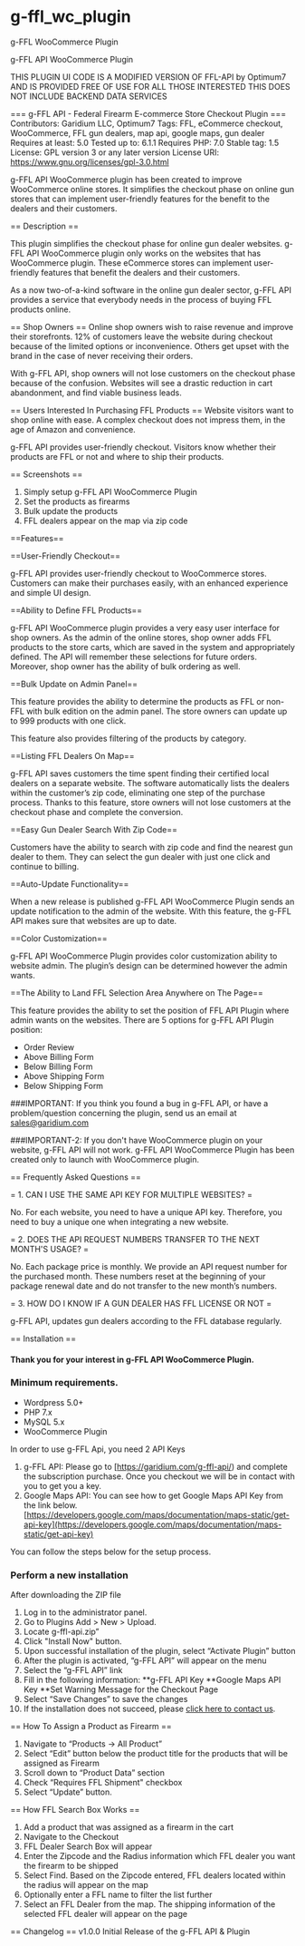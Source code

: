 # g-ffl_wc_plugin
g-FFL WooCommerce Plugin

g-FFL API WooCommerce Plugin

THIS PLUGIN UI CODE IS A MODIFIED VERSION OF FFL-API by Optimum7
AND IS PROVIDED FREE OF USE FOR ALL THOSE INTERESTED THIS DOES NOT 
INCLUDE BACKEND DATA SERVICES

=== g-FFL API - Federal Firearm E-commerce Store Checkout Plugin ===
Contributors: Garidium LLC, Optimum7
Tags: FFL, eCommerce checkout, WooCommerce, FFL gun dealers, map api, google maps, gun dealer
Requires at least: 5.0
Tested up to: 6.1.1
Requires PHP: 7.0
Stable tag: 1.5
License: GPL version 3 or any later version
License URI: https://www.gnu.org/licenses/gpl-3.0.html


g-FFL API WooCommerce plugin has been created to improve WooCommerce online stores. It simplifies the checkout phase on online gun stores that can implement user-friendly features for the benefit to the dealers and their customers.


== Description ==


This plugin simplifies the checkout phase for online gun dealer websites. g-FFL API WooCommerce plugin only works on the websites that has WooCommerce plugin. These eCommerce stores can implement user-friendly features that benefit the dealers and their customers.


As a now two-of-a-kind software in the online gun dealer sector, g-FFL API provides a service that everybody needs in the process of buying FFL products online.


== Shop Owners ==
Online shop owners wish to raise revenue and improve their storefronts. 12% of customers leave the website during checkout because of the limited options or inconvenience. Others get upset with the brand in the case of never receiving their orders.


With g-FFL API, shop owners will not lose customers on the checkout phase because of the confusion. Websites will see a drastic reduction in cart abandonment, and find viable business leads.


== Users Interested In Purchasing FFL Products ==
Website visitors want to shop online with ease. A complex checkout does not impress them, in the age of Amazon and convenience.


g-FFL API provides user-friendly checkout. Visitors know whether their products are FFL or not and where to ship their products.

== Screenshots ==

1. Simply setup g-FFL API WooCommerce Plugin
2. Set the products as firearms
3. Bulk update the products
4. FFL dealers appear on the map via zip code

==Features==

==User-Friendly Checkout==

g-FFL API provides user-friendly checkout to WooCommerce stores. Customers can make their purchases easily, with an enhanced experience and simple UI design.

==Ability to Define FFL Products==

g-FFL API WooCommerce plugin provides a very easy user interface for shop owners. As the admin of the online stores, shop owner adds FFL products to the store carts, which are saved in the system and appropriately defined. The API will remember these selections for future orders. Moreover, shop owner has the ability of bulk ordering as well.

==Bulk Update on Admin Panel==

This feature provides the ability to determine the products as FFL or non-FFL with bulk edition on the admin panel. The store owners can update up to 999 products with one click.

This feature also provides filtering of the products by category.

==Listing FFL Dealers On Map==

g-FFL API saves customers the time spent finding their certified local dealers on a separate website. The software automatically lists the dealers within the customer’s zip code, eliminating one step of the purchase process. Thanks to this feature, store owners will not lose customers at the checkout phase and complete the conversion.

==Easy Gun Dealer Search With Zip Code==

Customers have the ability to search with zip code and find the nearest gun dealer to them. They can select the gun dealer with just one click and continue to billing.

==Auto-Update Functionality==

When a new release is published g-FFL API WooCommerce Plugin sends an update notification to the admin of the website. With this feature, the g-FFL API makes sure that websites are up to date.

==Color Customization==

g-FFL API WooCommerce Plugin provides color customization ability to website admin. The plugin’s design can be determined however the admin wants.


==The Ability to Land FFL Selection Area Anywhere on The Page==

This feature provides the ability to set the position of FFL API Plugin where admin wants on the websites. There are 5 options for g-FFL API Plugin position:
* Order Review
* Above Billing Form
* Below Billing Form
* Above Shipping Form
* Below Shipping Form


###IMPORTANT:
If you think you found a bug in  g-FFL API, or have a problem/question concerning the plugin, send us an email at sales@garidium.com

###IMPORTANT-2:
If you don't have WooCommerce plugin on your website, g-FFL API will not work. g-FFL API WooCommerce Plugin has been created only to launch with WooCommerce plugin.





== Frequently Asked Questions ==


= 1. CAN I USE THE SAME API KEY FOR MULTIPLE WEBSITES? =

No. For each website, you need to have a unique API key. Therefore, you need to buy a unique one when integrating a new website.

= 2. DOES THE API REQUEST NUMBERS TRANSFER TO THE NEXT MONTH'S USAGE? =

No. Each package price is monthly. We provide an API request number for the purchased month.
These numbers reset at the beginning of your package renewal date and do not transfer to the new month’s numbers.


= 3. HOW DO I KNOW IF A GUN DEALER HAS FFL LICENSE OR NOT =


g-FFL API, updates gun dealers according to the FFL database regularly.



== Installation ==


#### Thank you for your interest in g-FFL API WooCommerce Plugin.


### Minimum requirements.
*   Wordpress 5.0+
*   PHP 7.x
*   MySQL 5.x
*   WooCommerce Plugin

In order to use g-FFL Api, you need 2 API Keys
1. g-FFL API: Please go to [https://garidium.com/g-ffl-api/) and complete the subscription purchase. Once you checkout we will be in contact with you to get you a key.
2. Google Maps API: You can see how to get Google Maps API Key from the link below.
[https://developers.google.com/maps/documentation/maps-static/get-api-key](https://developers.google.com/maps/documentation/maps-static/get-api-key)

You can follow the steps below for the setup process.

### Perform a new installation


After downloading the ZIP file 


1. Log in to the administrator panel.
2. Go to Plugins Add > New > Upload.
3. Locate g-ffl-api.zip”
4. Click "Install Now" button.
5. Upon successful installation of the plugin, select “Activate Plugin” button
6. After the plugin is activated,  “g-FFL API” will appear on the menu
7. Select the “g-FFL API” link
8. Fill in the following information:
**g-FFL API Key
**Google Maps API Key
**Set Warning Message for the Checkout Page
9. Select “Save Changes” to save the changes
10. If the installation does not succeed, please [click here to contact us](https://www.fflapi.com/contact-us/).


== How To Assign a Product as Firearm ==
1. Navigate to “Products -> All Product”
2. Select “Edit” button below the product title for the products that will be assigned as Firearm
3. Scroll down to “Product Data” section
4. Check “Requires FFL Shipment" checkbox
5. Select “Update” button.


== How FFL Search Box Works ==
1. Add a product that was assigned as a firearm in the cart
2. Navigate to the Checkout
3. FFL Dealer Search Box will appear
4. Enter the Zipcode and the Radius information which FFL dealer you want the firearm to be shipped
5. Select Find. Based on the Zipcode entered, FFL dealers located within the radius will appear on the map
6. Optionally enter a FFL name to filter the list further
7. Select an FFL Dealer from the map. The shipping information of the selected FFL dealer will appear on the page

== Changelog ==
v1.0.0 Initial Release of the g-FFL API & Plugin
